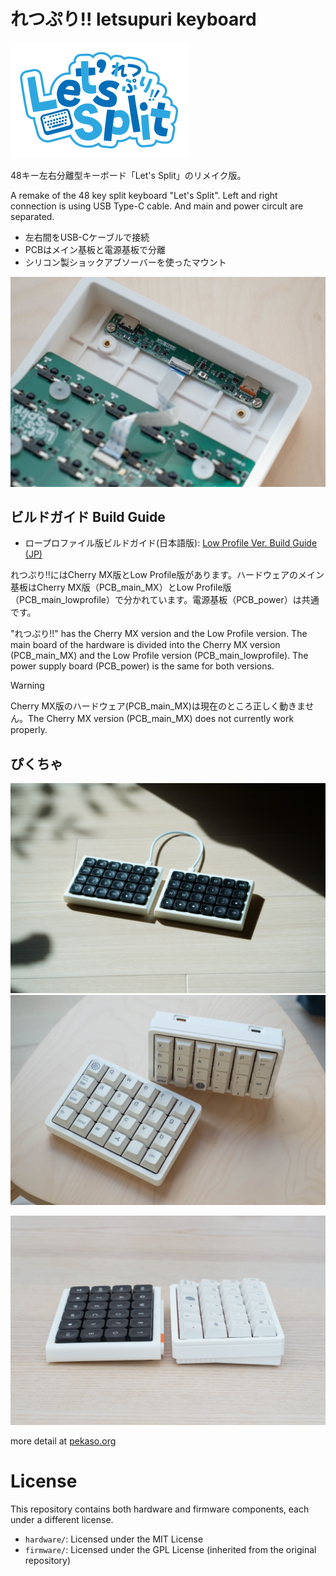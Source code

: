 # れつぷり!! letsupuri keyboard

<img src="misc/img/letsupuri_logo.svg" />

48キー左右分離型キーボード「Let's Split」のリメイク版。

A remake of the 48 key split keyboard "Let's Split".
Left and right connection is using USB Type-C cable. And main and power circult are separated.

- 左右間をUSB-Cケーブルで接続
- PCBはメイン基板と電源基板で分離
- シリコン製ショックアブソーバーを使ったマウント

![feature](misc/img/letsupuri_PCB.jpg)

## ビルドガイド Build Guide

- ロープロファイル版ビルドガイド(日本語版): [Low Profile Ver. Build Guide (JP)](misc/buildguide/buildguide_lowprofile_jp.md)

れつぷり!!にはCherry MX版とLow Profile版があります。ハードウェアのメイン基板はCherry MX版（PCB_main_MX）とLow Profile版（PCB_main_lowprofile）で分かれています。電源基板（PCB_power）は共通です。

"れつぷり!!" has the Cherry MX version and the Low Profile version. The main board of the hardware is divided into the Cherry MX version (PCB_main_MX) and the Low Profile version (PCB_main_lowprofile). The power supply board (PCB_power) is the same for both versions.

> [!WARNING]
> Cherry MX版のハードウェア(PCB_main_MX)は現在のところ正しく動きません。The Cherry MX version (PCB_main_MX) does not currently work properly.

## ぴくちゃ
![れつぷり!!LowProfile版](misc/img/lowprofile_pic1.JPG)
![れつぷり!!MX版](misc/img/mx_pic1.jpg)

![れつぷり!!LowProfile版（左）とMX版（右）の比較](misc/img/letsupuri_compare.JPG)

more detail at [pekaso.org](pekaso.org)

# License
This repository contains both hardware and firmware components, each under a different license.

- `hardware/`: Licensed under the MIT License
- `firmware/`: Licensed under the GPL License (inherited from the original repository)
